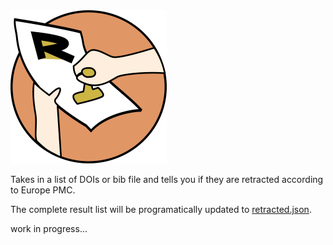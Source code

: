 <img src="img/retractable-logo.png" width=250>

Takes in a list of DOIs or bib file and tells you if they are retracted according to Europe PMC.

The complete result list will be programatically updated to [retracted.json](https://raw.githubusercontent.com/jmillanacosta/retractable/main/data/retracted.json).

work in progress...
